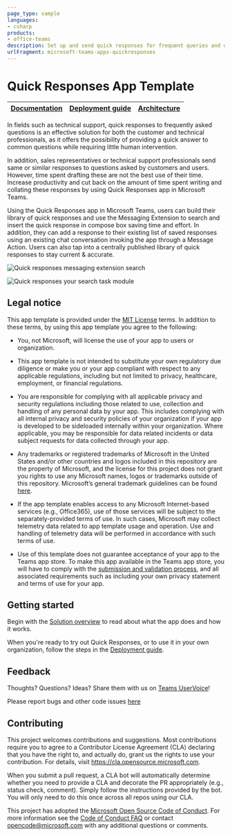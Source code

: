 ```yaml
---
page_type: sample
languages:
- csharp
products:
- office-teams
description: Set up and send quick responses for frequent queries and discussions.
urlFragment: microsoft-teams-apps-quickresponses
---
```


# Quick Responses App Template

| [Documentation](https://github.com/OfficeDev/microsoft-teams-apps-quickresponses/wiki/Home) | [Deployment guide](https://github.com/OfficeDev/microsoft-teams-apps-quickresponses/wiki/Deployment-Guide) | [Architecture](https://github.com/OfficeDev/microsoft-teams-apps-quickresponses/wiki/Solution-Overview) |
| ---- | ---- | ---- |

In fields such as technical support, quick responses to frequently asked questions is an effective solution for both the customer and technical professionals, as it offers the possibility of providing a quick answer to common questions while requiring little human intervention. 
 
In addition, sales representatives or technical support professionals send same or similar responses to questions asked by customers and users. However, time spent drafting these are not the best use of their time. Increase productivity and cut back on the amount of time spent writing and collating these responses by using Quick Responses app in Microsoft Teams.
 
Using the Quick Responses app in Microsoft Teams, users can build their library of quick responses and use the Messaging Extension to search and insert the quick response in compose box saving time and effort. In addition, they can add a response to their existing list of saved responses using an existing chat conversation invoking the app through a Message Action. Users can also tap into a centrally published library of quick responses to stay current & accurate. 

![Quick responses messaging extension search](https://github.com/OfficeDev/microsoft-teams-apps-quickresponses/wiki/Images/MessagingExtension.png)

![Quick responses your search task module](https://github.com/OfficeDev/microsoft-teams-apps-quickresponses/wiki/Images/YourResponsesTaskModule.png)

## Legal notice
This app template is provided under the [MIT License](https://github.com/OfficeDev/microsoft-teams-apps-quickresponses/blob/master/LICENSE) terms.  In addition to these terms, by using this app template you agree to the following:

- You, not Microsoft, will license the use of your app to users or organization. 

- This app template is not intended to substitute your own regulatory due diligence or make you or your app compliant with respect to any applicable regulations, including but not limited to privacy, healthcare, employment, or financial regulations.

- You are responsible for complying with all applicable privacy and security regulations including those related to use, collection and handling of any personal data by your app. This includes complying with all internal privacy and security policies of your organization if your app is developed to be sideloaded internally within your organization. Where applicable, you may be responsible for data related incidents or data subject requests for data collected through your app.

- Any trademarks or registered trademarks of Microsoft in the United States and/or other countries and logos included in this repository are the property of Microsoft, and the license for this project does not grant you rights to use any Microsoft names, logos or trademarks outside of this repository. Microsoft’s general trademark guidelines can be found [here](https://www.microsoft.com/en-us/legal/intellectualproperty/trademarks/usage/general.aspx).

- If the app template enables access to any Microsoft Internet-based services (e.g., Office365), use of those services will be subject to the separately-provided terms of use. In such cases, Microsoft may collect telemetry data related to app template usage and operation. Use and handling of telemetry data will be performed in accordance with such terms of use.

- Use of this template does not guarantee acceptance of your app to the Teams app store. To make this app available in the Teams app store, you will have to comply with the [submission and validation process](https://docs.microsoft.com/en-us/microsoftteams/platform/concepts/deploy-and-publish/appsource/publish), and all associated requirements such as including your own privacy statement and terms of use for your app.

## Getting started

Begin with the [Solution overview](https://github.com/OfficeDev/microsoft-teams-apps-quickresponses/wiki/Solution-overview) to read about what the app does and how it works.

When you're ready to try out Quick Responses, or to use it in your own organization, follow the steps in the [Deployment guide](https://github.com/OfficeDev/microsoft-teams-apps-quickresponses/wiki/DeployementGuide).

## Feedback

Thoughts? Questions? Ideas? Share them with us on [Teams UserVoice](https://microsoftteams.uservoice.com/forums/555103-public)!

Please report bugs and other code issues [here](https://github.com/OfficeDev/microsoft-teams-apps-quickresponses/issues/new)

## Contributing

This project welcomes contributions and suggestions.  Most contributions require you to agree to a
Contributor License Agreement (CLA) declaring that you have the right to, and actually do, grant us
the rights to use your contribution. For details, visit https://cla.opensource.microsoft.com.

When you submit a pull request, a CLA bot will automatically determine whether you need to provide
a CLA and decorate the PR appropriately (e.g., status check, comment). Simply follow the instructions
provided by the bot. You will only need to do this once across all repos using our CLA.

This project has adopted the [Microsoft Open Source Code of Conduct](https://opensource.microsoft.com/codeofconduct/).
For more information see the [Code of Conduct FAQ](https://opensource.microsoft.com/codeofconduct/faq/) or
contact [opencode@microsoft.com](mailto:opencode@microsoft.com) with any additional questions or comments.